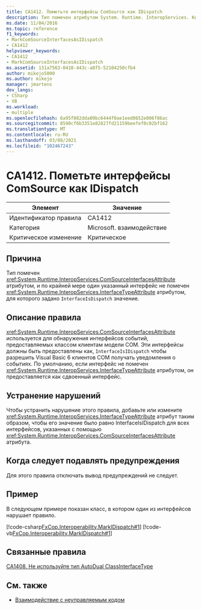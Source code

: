 ```yaml
---
title: CA1412. Пометьте интерфейсы ComSource как IDispatch
description: Тип помечен атрибутом System. Runtime. InteropServices. Комсаурцеинтерфацесаттрибуте, и хотя бы один указанный интерфейс не помечен атрибутом System. Runtime. InteropServices. InterfaceTypeAttribute, для которого задано значение Интерфацеисдиспатч.
ms.date: 11/04/2016
ms.topic: reference
f1_keywords:
- MarkComSourceInterfacesAsIDispatch
- CA1412
helpviewer_keywords:
- CA1412
- MarkComSourceInterfacesAsIDispatch
ms.assetid: 131a7563-0410-443c-a8f5-52104250cfb4
author: mikejo5000
ms.author: mikejo
manager: jmartens
dev_langs:
- CSharp
- VB
ms.workload:
- multiple
ms.openlocfilehash: 6a95f082dda09bc6444f0ae1eed0652e006f86ac
ms.sourcegitcommit: 8590cf6b3351e82827fd21159beefef0c02bf162
ms.translationtype: MT
ms.contentlocale: ru-RU
ms.lasthandoff: 03/08/2021
ms.locfileid: "102467243"
---
```

# <a name="ca1412-mark-comsource-interfaces-as-idispatch"></a>CA1412. Пометьте интерфейсы ComSource как IDispatch

|Элемент|Значение|
|-|-|
|Идентификатор правила|CA1412|
|Категория|Microsoft. взаимодействие|
|Критическое изменение|Критическое|

## <a name="cause"></a>Причина

Тип помечен <xref:System.Runtime.InteropServices.ComSourceInterfacesAttribute> атрибутом, и по крайней мере один указанный интерфейс не помечен <xref:System.Runtime.InteropServices.InterfaceTypeAttribute> атрибутом, для которого задано `InterfaceIsDispatch` значение.

## <a name="rule-description"></a>Описание правила

<xref:System.Runtime.InteropServices.ComSourceInterfacesAttribute> используется для обнаружения интерфейсов событий, предоставляемых классом клиентам модели COM. Эти интерфейсы должны быть предоставлены как, `InterfaceIsIDispatch` чтобы разрешить Visual Basic 6 клиентов COM получать уведомления о событиях. По умолчанию, если интерфейс не помечен <xref:System.Runtime.InteropServices.InterfaceTypeAttribute> атрибутом, он предоставляется как сдвоенный интерфейс.

## <a name="how-to-fix-violations"></a>Устранение нарушений

Чтобы устранить нарушение этого правила, добавьте или измените <xref:System.Runtime.InteropServices.InterfaceTypeAttribute> атрибут таким образом, чтобы его значение было равно InterfaceIsIDispatch для всех интерфейсов, указанных с помощью <xref:System.Runtime.InteropServices.ComSourceInterfacesAttribute> атрибута.

## <a name="when-to-suppress-warnings"></a>Когда следует подавлять предупреждения

Для этого правила отключать вывод предупреждений не следует.

## <a name="example"></a>Пример

В следующем примере показан класс, в котором один из интерфейсов нарушает правило.

[!code-csharp[FxCop.Interoperability.MarkIDispatch#1](../code-quality/codesnippet/CSharp/ca1412-mark-comsource-interfaces-as-idispatch_1.cs)]
[!code-vb[FxCop.Interoperability.MarkIDispatch#1](../code-quality/codesnippet/VisualBasic/ca1412-mark-comsource-interfaces-as-idispatch_1.vb)]

## <a name="related-rules"></a>Связанные правила

[CA1408. Не используйте тип AutoDual ClassInterfaceType](../code-quality/ca1408.md)

## <a name="see-also"></a>См. также

- [Взаимодействие с неуправляемым кодом](/dotnet/framework/interop/index)
